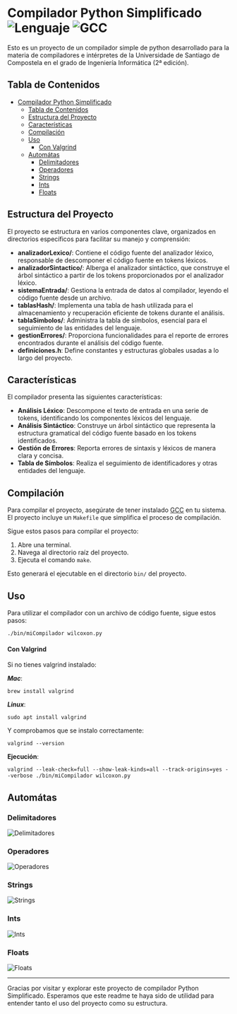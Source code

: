 # Compilador Python Simplificado ![Lenguaje](https://img.shields.io/badge/Lenguaje-C-green.svg) ![GCC](https://img.shields.io/badge/Compilado%20con-GCC-red.svg)

Esto es un proyecto de un compilador simple de python desarrollado para la materia de compiladores e intérpretes de la Universidade de Santiago de Compostela en el grado de Ingeniería Informática (2ª edición).


## Tabla de Contenidos
- [Compilador Python Simplificado  ](#compilador-python-simplificado--)
  - [Tabla de Contenidos](#tabla-de-contenidos)
  - [Estructura del Proyecto](#estructura-del-proyecto)
  - [Características](#características)
  - [Compilación](#compilación)
  - [Uso](#uso)
      - [Con Valgrind](#con-valgrind)
  - [Automátas](#automátas)
    - [Delimitadores](#delimitadores)
    - [Operadores](#operadores)
    - [Strings](#strings)
    - [Ints](#ints)
    - [Floats](#floats)

## Estructura del Proyecto

El proyecto se estructura en varios componentes clave, organizados en directorios específicos para facilitar su manejo y comprensión:

- **analizadorLexico/**: Contiene el código fuente del analizador léxico, responsable de descomponer el código fuente en tokens léxicos.
- **analizadorSintactico/**: Alberga el analizador sintáctico, que construye el árbol sintáctico a partir de los tokens proporcionados por el analizador léxico.
- **sistemaEntrada/**: Gestiona la entrada de datos al compilador, leyendo el código fuente desde un archivo.
- **tablasHash/**: Implementa una tabla de hash utilizada para el almacenamiento y recuperación eficiente de tokens durante el análisis.
- **tablaSimbolos/**: Administra la tabla de símbolos, esencial para el seguimiento de las entidades del lenguaje.
- **gestionErrores/**: Proporciona funcionalidades para el reporte de errores encontrados durante el análisis del código fuente.
- **definiciones.h**: Define constantes y estructuras globales usadas a lo largo del proyecto.

## Características

El compilador presenta las siguientes características:
- **Análisis Léxico**: Descompone el texto de entrada en una serie de tokens, identificando los componentes léxicos del lenguaje.
- **Análisis Sintáctico**: Construye un árbol sintáctico que representa la estructura gramatical del código fuente basado en los tokens identificados.
- **Gestión de Errores**: Reporta errores de sintaxis y léxicos de manera clara y concisa.
- **Tabla de Símbolos**: Realiza el seguimiento de identificadores y otras entidades del lenguaje.

## Compilación

Para compilar el proyecto, asegúrate de tener instalado [GCC](https://gcc.gnu.org/) en tu sistema. El proyecto incluye un `Makefile` que simplifica el proceso de compilación.

Sigue estos pasos para compilar el proyecto:

1. Abre una terminal.
2. Navega al directorio raíz del proyecto.
3. Ejecuta el comando `make`.

Esto generará el ejecutable en el directorio `bin/` del proyecto.

## Uso

Para utilizar el compilador con un archivo de código fuente, sigue estos pasos:

```
./bin/miCompilador wilcoxon.py
```

#### Con Valgrind

Si no tienes valgrind instalado:

***Mac***:

```
brew install valgrind
```

***Linux***:

```
sudo apt install valgrind
```

Y comprobamos que se instalo correctamente:

```
valgrind --version
```

**Ejecución**:

```
valgrind --leak-check=full --show-leak-kinds=all --track-origins=yes --verbose ./bin/miCompilador wilcoxon.py
```


## Automátas

### Delimitadores

![Delimitadores](automatasPNG/delAutomaton.jpg "Delimitadores")

### Operadores

![Operadores](automatasPNG/opAutomaton.jpg "Operadores")

### Strings

![Strings](automatasPNG/stringAutomaton.jpg "Strings")

### Ints

![Ints](automatasPNG/intAutomaton.jpg "Ints")

### Floats

![Floats](automatasPNG/floatAutomaton.jpg "Floats")



---

Gracias por visitar y explorar este proyecto de compilador Python Simplificado. Esperamos que este readme te haya sido de utilidad para entender tanto el uso del proyecto como su estructura. 